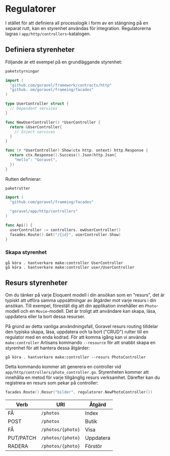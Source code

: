 # Regulatorer

I stället för att definiera all processlogik i form av en stängning på en separat rutt, kan en styrenhet användas
för integration. Regulatorerna lagras i `app/http/controllers`-katalogen.

## Definiera styrenheter

Följande är ett exempel på en grundläggande styrenhet:

```go
paketstyrningar

import (
  "github.com/goravel/framework/contracts/http"
  "github. om/goravel/frameing/facades"
)

type UserController struct {
  // Dependent services
}

func NewUserController() *UserController {
  return &UserController{
    // Inject services
  }
}

func (r *UserController) Show(ctx http. ontext) http.Response {
  return ctx.Response().Success().Json(http.Json{
    "Hello": "Goravel",
  })
}
```

Rutten definierar:

```go
paketrutter

import (
  "github.com/goravel/frameing/facades"

  "goravel/app/http/controllers"
)

func Api() {
  userController := controllers. ewUserController()
  fasades.Route().Get("/{id}", userController.Show)
}
```

### Skapa styrenhet

```shell
gå köra . hantverkare make:controller UserController
gå köra . hantverkare make:controller user/UserController
```

## Resurs styrenheter

Om du tänker på varje Eloquent modell i din ansökan som en "resurs", det är typiskt att utföra samma uppsättningar av
åtgärder mot varje resurs i din ansökan. Till exempel, föreställ dig att din applikation innehåller en `Photo`-modell och en
`Movie`-modell. Det är troligt att användare kan skapa, läsa, uppdatera eller ta bort dessa resurser.

På grund av detta vanliga användningsfall, Goravel resurs routing tilldelar den typiska skapa, läsa, uppdatera och ta bort ("CRUD")
rutter till en regulator med en enda kodrad. För att komma igång kan vi använda `make:controller` Artisans kommando
`--resource` för att snabbt skapa en styrenhet för att hantera dessa åtgärder:

```shell
gå köra . hantverkare make:controller --resurs PhotoController
```

Detta kommando kommer att generera en controller vid `app/http/controllers/photo_controller.go`. Styrenheten kommer att innehålla en
metod för varje tillgänglig resurs verksamhet. Därefter kan du registrera en resurs som pekar på
controller:

```go
facades.Route().Resur("bilder", regulatorer.NewPhotoController())
```

| Verb      | URI               | Åtgärd    |
| --------- | ----------------- | --------- |
| FÅ        | `/photos`         | Index     |
| POST      | `/photos`         | Butik     |
| FÅ        | `/photos/{photo}` | Visa      |
| PUT/PATCH | `/photos/{photo}` | Uppdatera |
| RADERA    | `/photos/{photo}` | Förstör   |
